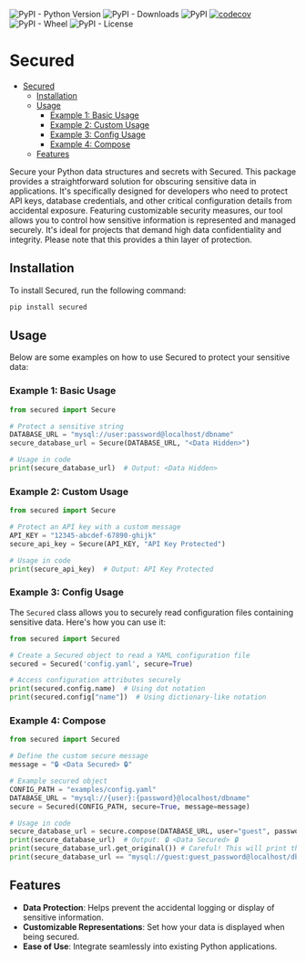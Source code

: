 ![PyPI - Python Version](https://img.shields.io/pypi/pyversions/secured)
![PyPI - Downloads](https://img.shields.io/pypi/dm/secured)
![PyPI](https://img.shields.io/pypi/v/secured)
[![codecov](https://codecov.io/gh/Joaopeuko/secured/graph/badge.svg?token=W5MF118U50)](https://codecov.io/gh/Joaopeuko/secured)
![PyPI - Wheel](https://img.shields.io/pypi/wheel/secured)
![PyPI - License](https://img.shields.io/pypi/l/secured)

# Secured

- [Secured](#secured)
  - [Installation](#installation)
  - [Usage](#usage)
    - [Example 1: Basic Usage](#example-1-basic-usage)
    - [Example 2: Custom Usage](#example-2-custom-usage)
    - [Example 3: Config Usage](#example-3-config-usage)
    - [Example 4: Compose](#example-4-compose)
  - [Features](#features)

Secure your Python data structures and secrets with Secured. This package provides a straightforward solution for obscuring sensitive data in applications. It's specifically designed for developers who need to protect API keys, database credentials, and other critical configuration details from accidental exposure. Featuring customizable security measures, our tool allows you to control how sensitive information is represented and managed securely. It's ideal for projects that demand high data confidentiality and integrity. Please note that this provides a thin layer of protection.

## Installation

To install Secured, run the following command:

```python
pip install secured
```

## Usage

Below are some examples on how to use Secured to protect your sensitive data:

### Example 1: Basic Usage

```python
from secured import Secure

# Protect a sensitive string
DATABASE_URL = "mysql://user:password@localhost/dbname"
secure_database_url = Secure(DATABASE_URL, "<Data Hidden>")

# Usage in code
print(secure_database_url)  # Output: <Data Hidden>
```

### Example 2: Custom Usage

```python
from secured import Secure

# Protect an API key with a custom message
API_KEY = "12345-abcdef-67890-ghijk"
secure_api_key = Secure(API_KEY, "API Key Protected")

# Usage in code
print(secure_api_key)  # Output: API Key Protected
```

### Example 3: Config Usage

The `Secured` class allows you to securely read configuration files containing sensitive data. Here's how you can use it:

```python
from secured import Secured

# Create a Secured object to read a YAML configuration file
secured = Secured('config.yaml', secure=True)

# Access configuration attributes securely
print(secured.config.name)  # Using dot notation
print(secured.config["name"])  # Using dictionary-like notation
```

### Example 4: Compose

```python
from secured import Secured

# Define the custom secure message
message = "🔒 <Data Secured> 🔒"

# Example secured object
CONFIG_PATH = "examples/config.yaml"
DATABASE_URL = "mysql://{user}:{password}@localhost/dbname"
secure = Secured(CONFIG_PATH, secure=True, message=message)

# Usage in code
secure_database_url = secure.compose(DATABASE_URL, user="guest", password="guest_password")
print(secure_database_url)  # Output: 🔒 <Data Secured> 🔒
print(secure_database_url.get_original()) # Careful! This will print the original data, do not use it.
print(secure_database_url == "mysql://guest:guest_password@localhost/dbname")  # Output: True
```

## Features

- **Data Protection**: Helps prevent the accidental logging or display of sensitive information.
- **Customizable Representations**: Set how your data is displayed when being secured.
- **Ease of Use**: Integrate seamlessly into existing Python applications.
